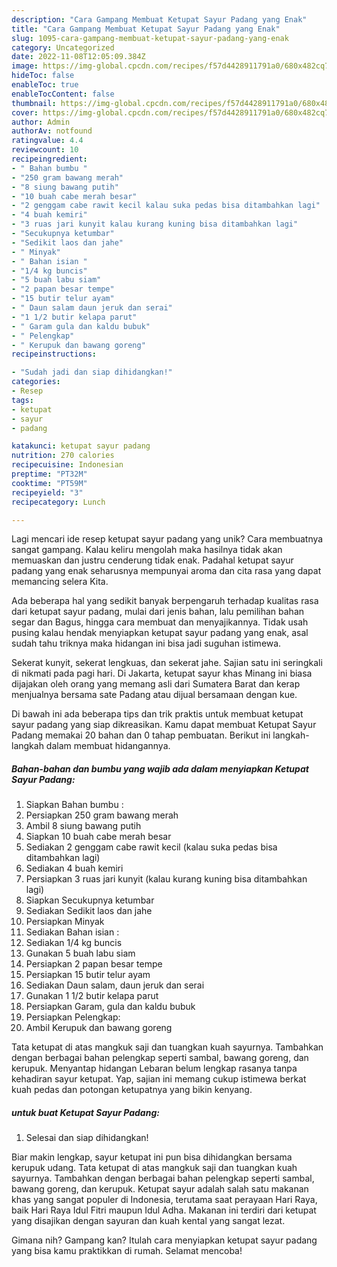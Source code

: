 ```yaml
---
description: "Cara Gampang Membuat Ketupat Sayur Padang yang Enak"
title: "Cara Gampang Membuat Ketupat Sayur Padang yang Enak"
slug: 1095-cara-gampang-membuat-ketupat-sayur-padang-yang-enak
category: Uncategorized
date: 2022-11-08T12:05:09.384Z
image: https://img-global.cpcdn.com/recipes/f57d4428911791a0/680x482cq70/ketupat-sayur-padang-foto-resep-utama.jpg
hideToc: false
enableToc: true
enableTocContent: false
thumbnail: https://img-global.cpcdn.com/recipes/f57d4428911791a0/680x482cq70/ketupat-sayur-padang-foto-resep-utama.jpg
cover: https://img-global.cpcdn.com/recipes/f57d4428911791a0/680x482cq70/ketupat-sayur-padang-foto-resep-utama.jpg
author: Admin
authorAv: notfound
ratingvalue: 4.4
reviewcount: 10
recipeingredient:
- " Bahan bumbu "
- "250 gram bawang merah"
- "8 siung bawang putih"
- "10 buah cabe merah besar"
- "2 genggam cabe rawit kecil kalau suka pedas bisa ditambahkan lagi"
- "4 buah kemiri"
- "3 ruas jari kunyit kalau kurang kuning bisa ditambahkan lagi"
- "Secukupnya ketumbar"
- "Sedikit laos dan jahe"
- " Minyak"
- " Bahan isian "
- "1/4 kg buncis"
- "5 buah labu siam"
- "2 papan besar tempe"
- "15 butir telur ayam"
- " Daun salam daun jeruk dan serai"
- "1 1/2 butir kelapa parut"
- " Garam gula dan kaldu bubuk"
- " Pelengkap"
- " Kerupuk dan bawang goreng"
recipeinstructions:

- "Sudah jadi dan siap dihidangkan!"
categories:
- Resep
tags:
- ketupat
- sayur
- padang

katakunci: ketupat sayur padang 
nutrition: 270 calories
recipecuisine: Indonesian
preptime: "PT32M"
cooktime: "PT59M"
recipeyield: "3"
recipecategory: Lunch

---
```





Lagi mencari ide resep ketupat sayur padang yang unik? Cara membuatnya sangat gampang. Kalau keliru mengolah maka hasilnya tidak akan memuaskan dan justru cenderung tidak enak. Padahal ketupat sayur padang yang enak seharusnya mempunyai aroma dan cita rasa yang dapat memancing selera Kita.





Ada beberapa hal yang sedikit banyak berpengaruh terhadap kualitas rasa dari ketupat sayur padang, mulai dari jenis bahan, lalu pemilihan bahan segar dan Bagus, hingga cara membuat dan menyajikannya. Tidak usah pusing kalau hendak menyiapkan ketupat sayur padang yang enak,      asal sudah tahu triknya maka hidangan ini bisa jadi suguhan istimewa.














Sekerat kunyit, sekerat lengkuas, dan sekerat jahe. Sajian satu ini seringkali di nikmati pada pagi hari. Di Jakarta, ketupat sayur khas Minang ini biasa dijajakan oleh orang yang memang asli dari Sumatera Barat dan kerap menjualnya bersama sate Padang atau dijual bersamaan dengan kue.






Di bawah ini ada beberapa tips dan trik praktis untuk membuat ketupat sayur padang yang siap dikreasikan. Kamu dapat membuat Ketupat Sayur Padang memakai 20 bahan dan 0 tahap pembuatan. Berikut ini langkah-langkah dalam membuat hidangannya.

<!--inarticleads1-->

##### Bahan-bahan dan bumbu yang wajib ada dalam menyiapkan Ketupat Sayur Padang:

1. Siapkan  Bahan bumbu :
1. Persiapkan 250 gram bawang merah
1. Ambil 8 siung bawang putih
1. Siapkan 10 buah cabe merah besar
1. Sediakan 2 genggam cabe rawit kecil (kalau suka pedas bisa ditambahkan lagi)
1. Sediakan 4 buah kemiri
1. Persiapkan 3 ruas jari kunyit (kalau kurang kuning bisa ditambahkan lagi)
1. Siapkan Secukupnya ketumbar
1. Sediakan Sedikit laos dan jahe
1. Persiapkan  Minyak
1. Sediakan  Bahan isian :
1. Sediakan 1/4 kg buncis
1. Gunakan 5 buah labu siam
1. Persiapkan 2 papan besar tempe
1. Persiapkan 15 butir telur ayam
1. Sediakan  Daun salam, daun jeruk dan serai
1. Gunakan 1 1/2 butir kelapa parut
1. Persiapkan  Garam, gula dan kaldu bubuk
1. Persiapkan  Pelengkap:
1. Ambil  Kerupuk dan bawang goreng


Tata ketupat di atas mangkuk saji dan tuangkan kuah sayurnya. Tambahkan dengan berbagai bahan pelengkap seperti sambal, bawang goreng, dan kerupuk. Menyantap hidangan Lebaran belum lengkap rasanya tanpa kehadiran sayur ketupat. Yap, sajian ini memang cukup istimewa berkat kuah pedas dan potongan ketupatnya yang bikin kenyang. 

<!--inarticleads2-->

#####  untuk buat Ketupat Sayur Padang:


1. Selesai dan siap dihidangkan!

Biar makin lengkap, sayur ketupat ini pun bisa dihidangkan bersama kerupuk udang. Tata ketupat di atas mangkuk saji dan tuangkan kuah sayurnya. Tambahkan dengan berbagai bahan pelengkap seperti sambal, bawang goreng, dan kerupuk. Ketupat sayur adalah salah satu makanan khas yang sangat populer di Indonesia, terutama saat perayaan Hari Raya, baik Hari Raya Idul Fitri maupun Idul Adha. Makanan ini terdiri dari ketupat yang disajikan dengan sayuran dan kuah kental yang sangat lezat. 

Gimana nih? Gampang kan? Itulah cara menyiapkan ketupat sayur padang yang bisa kamu praktikkan di rumah. Selamat mencoba!
